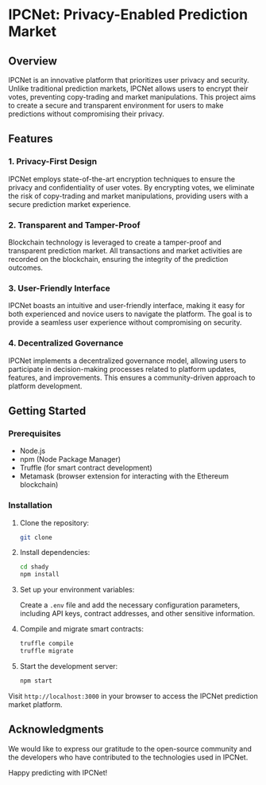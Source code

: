# IPCNet: Privacy-Enabled Prediction Market

## Overview

IPCNet is an innovative  platform that prioritizes user privacy and security. Unlike traditional prediction markets, IPCNet allows users to encrypt their votes, preventing copy-trading and market manipulations. This project aims to create a secure and transparent environment for users to make predictions without compromising their privacy.

## Features

### 1. Privacy-First Design

IPCNet employs state-of-the-art encryption techniques to ensure the privacy and confidentiality of user votes. By encrypting votes, we eliminate the risk of copy-trading and market manipulations, providing users with a secure prediction market experience.

### 2. Transparent and Tamper-Proof

Blockchain technology is leveraged to create a tamper-proof and transparent prediction market. All transactions and market activities are recorded on the blockchain, ensuring the integrity of the prediction outcomes.

### 3. User-Friendly Interface

IPCNet boasts an intuitive and user-friendly interface, making it easy for both experienced and novice users to navigate the platform. The goal is to provide a seamless user experience without compromising on security.

### 4. Decentralized Governance

IPCNet implements a decentralized governance model, allowing users to participate in decision-making processes related to platform updates, features, and improvements. This ensures a community-driven approach to platform development.

## Getting Started

### Prerequisites

- Node.js
- npm (Node Package Manager)
- Truffle (for smart contract development)
- Metamask (browser extension for interacting with the Ethereum blockchain)

### Installation

1. Clone the repository:

   ```bash
   git clone
   ```

2. Install dependencies:

   ```bash
   cd shady
   npm install
   ```

3. Set up your environment variables:

   Create a `.env` file and add the necessary configuration parameters, including API keys, contract addresses, and other sensitive information.

4. Compile and migrate smart contracts:

   ```bash
   truffle compile
   truffle migrate
   ```

5. Start the development server:

   ```bash
   npm start
   ```

Visit `http://localhost:3000` in your browser to access the IPCNet prediction market platform.



## Acknowledgments

We would like to express our gratitude to the open-source community and the developers who have contributed to the technologies used in IPCNet.

Happy predicting with IPCNet!